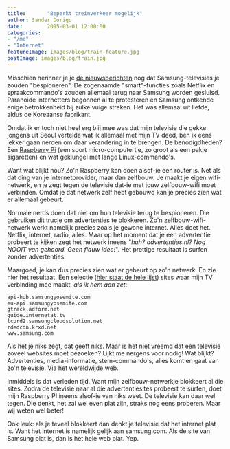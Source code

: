 ```yaml
---
title:       "Beperkt treinverkeer mogelijk"
author: Sander Dorigo
date:        2015-03-01 12:00:00
categories:
- "/me"
- "Internet"
featureImage: images/blog/train-feature.jpg
postImage: images/blog/train.jpg
---
```


Misschien herinner je je [de nieuwsberichten](http://www.theguardian.com/technology/2015/feb/27/samsung-voice-recording-smart-tv-breach-privacy-law-campaigners-claim) nog dat Samsung-televisies je zouden "bespioneren". De zogenaamde "smart"-functies zoals Netflix en spraakcommando's zouden allemaal terug naar Samsung worden gesluisd. Paranoide internetters begonnen al te protesteren en Samsung ontkende enige betrokkenheid bij zulke vuige streken. Het was allemaal uit liefde, aldus de Koreaanse fabrikant.

Omdat ik er toch niet heel erg blij mee was dat mijn televisie die gekke jongens uit Seoul vertelde wat ik allemaal met mijn TV deed, ben ik eens lekker gaan nerden om daar verandering in te brengen. De benodigdheden? Een [Raspberry Pi](http://www.raspberrypi.org/) (een soort micro-computertje, zo groot als een pakje sigaretten) en wat geklungel met lange Linux-commando's.

Want wat blijkt nou? Zo'n Raspberry kan doen alsof-ie een router is. Net als dat ding van je internetprovider, maar dan zelfbouw. Je maakt je eigen wifi-netwerk, en je zegt tegen de televisie dat-ie met jouw zelfbouw-wifi moet verbinden. Omdat je dat netwerk zelf hebt gebouwd kan je precies zien wat er allemaal gebeurt.

Normale nerds doen dat niet om hun televisie terug te bespioneren. Die gebruiken dit trucje om advertenties te blokkeren. Zo'n zelfbouw-wifi-netwerk werkt namelijk precies zoals je gewone internet. Alles doet het. Netflix, internet, radio, alles. Maar op het moment dat je een advertentie probeert te kijken zegt het netwerk ineens "_huh? advertenties.nl? Nog NOOIT van gehoord. Geen flauw idee!_". Het prettige resultaat is surfen zonder advertenties.

Maargoed, je kan dus precies zien wat er gebeurt op zo'n netwerk. En zie hier het resultaat. Een selectie ([hier staat de hele lijst](http://pastebin.com/5irNG2DP)) sites waar mijn TV verbinding mee maakt, _als ik hem aan zet_:

```
api-hub.samsungyosemite.com
eu-api.samsungyosemite.com
gtrack.adform.net
guide.internetat.tv
lcprd2.samsungcloudsolution.net
rdedcdn.krxd.net
www.samsung.com
```

Als het je niks zegt, dat geeft niks. Maar is het niet vreemd dat een televisie zoveel websites moet bezoeken? Lijkt me nergens voor nodig! Wat blijkt? Advertenties, media-informatie, stem-commando's, alles komt en gaat van zo'n televisie. Via het wereldwijde web.

Inmiddels is dat verleden tijd. Want mijn zelfbouw-netwerkje blokkeert al die sites. Zodra de televisie naar al die advertentiesites probeert te surfen, doet mijn Raspberry PI ineens alsof-ie van niks weet. De televisie kan daar wel tegen. Die denkt, het zal wel even plat zijn, straks nog eens proberen. Maar wij weten wel beter!

Ook leuk: als je teveel blokkeert dan denkt je televisie dat het internet plat is. Want het internet is namelijk gelijk aan samsung.com. Als de site van Samsung plat is, dan is het hele web plat. Yep.

